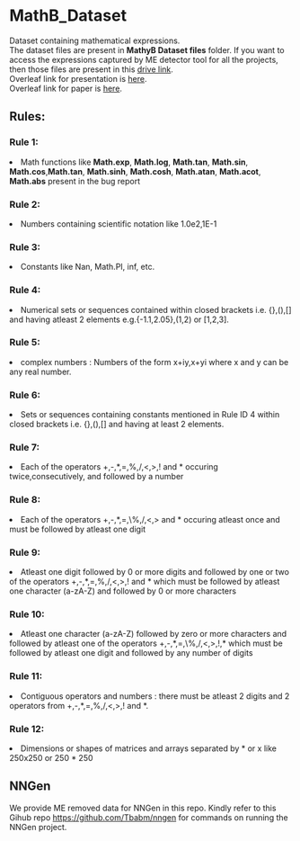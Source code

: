 # MathB_Dataset
Dataset containing mathematical expressions.</br>
The dataset files are present in <b>MathyB Dataset files</b> folder. If you want to access the expressions captured by ME detector tool for all the projects, then those files are present in this <a href="https://drive.google.com/drive/folders/15BeaiKLpynYsgZNrJ_X0hnvFiA2H9NN-?usp=sharing" target="_blank">drive link</a>. </br>
Overleaf link for presentation is <a href="https://www.overleaf.com/3384518454xxspgssgvpqz">here</a>. </br>
Overleaf link for paper is <a href="https://www.overleaf.com/5588149215pwtgvwyktrtd">here</a>.
## Rules:
### Rule 1:
<ui>

 <li> Math functions like <b>Math.exp</b>, <b>Math.log</b>, <b>Math.tan</b>, <b>Math.sin</b>, <b>Math.cos</b>,<b>Math.tan</b>, <b>Math.sinh</b>, <b>Math.cosh</b>, <b>Math.atan</b>, <b>Math.acot</b>,<b> Math.abs</b> present in the bug report </li>
 </ui>

### Rule 2:
<ui>
    <li> Numbers containing scientific notation like 1.0e2,1E-1 </li>
</ui>

### Rule 3:
<ui>
  <li> Constants like Nan, Math.PI, inf, etc. </li>
</ui>

### Rule 4:
<ui>
<li> Numerical sets or sequences contained within closed brackets i.e. {},(),[] and having atleast 2 elements e.g.{-1.1,2.05},(1,2) or [1,2,3]. </li>
</ui>

### Rule 5:
<ui>
<li> complex numbers : Numbers of the form x+iy,x+yi where x and y can be any real number. </li>
</ui>

### Rule 6:
<ui>
<li> Sets or sequences containing constants mentioned in Rule ID 4 within closed brackets i.e. {},(),[] and having at least 2 elements. </li>
 </ui>


### Rule 7:
<ui>
  <li>Each of the operators +,-,*,=,%,/,<,>,! and * occuring twice,consecutively, and followed by a number</li>
 </ui>

### Rule 8:
<ui>
<li> Each of the operators +,-,*,=,\%,/,<,> and * occuring atleast once and must be followed by atleast one digit </li>
 </ui>
 
### Rule 9:
<ui>
<li> Atleast one digit followed by 0 or more digits and followed by one or two of the operators +,-,*,=,%,/,<,>,! and * which must be followed by atleast one character (a-zA-Z) and followed by 0 or more characters </li>
 </ui>
 
### Rule 10:
<ui>
 <li> Atleast one character (a-zA-Z) followed by zero or more characters and followed by atleast one of the operators +,-,*,=,\%,/,<,>,!,* which must be followed by atleast one digit and followed by any number of digits </li>
 </ui>
 
### Rule 11:
<ui>
<li> Contiguous operators and numbers : there must be atleast 2 digits and 2 operators from +,-,*,=,%,/,<,>,! and *. </li>
 </ui>
 
### Rule 12:
<ui>

<li> Dimensions or shapes of matrices and arrays separated by * or x like 250x250 or 250 * 250 </li>
 </ui>

## NNGen
 We provide ME removed data for NNGen in this repo. Kindly refer to this Gihub repo https://github.com/Tbabm/nngen for commands on running the NNGen project.
